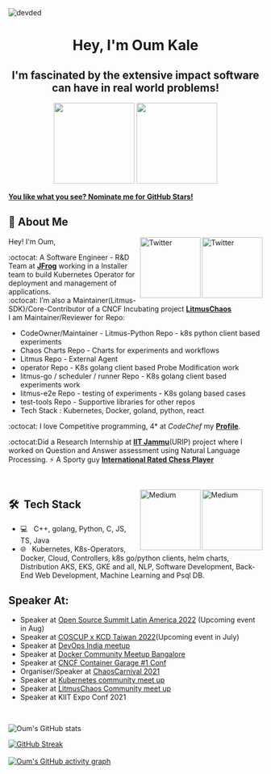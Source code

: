 <!--
**oumkale/oumkale** is a ✨ _special_ ✨ repository because its `README.md` (this file) appears on your GitHub profile.

Here are some ideas to get you started:

- 🔭 I’m currently working on ...

- 🌱 I’m currently learning ...
- 👯 I’m looking to collaborate on ...
- 🤔 I’m looking for help with ...
- 💬 Ask me about ...
- 📫 How to reach me: ...
- 😄 Pronouns: ...
- ⚡ Fun fact: ...
-->
<img src="https://komarev.com/ghpvc/?username=oumkale" alt="devded" /> 
<h1 align="center">Hey, I'm Oum Kale</h1> 
<h2 align="center">I'm fascinated by the extensive impact software can have in real world problems!</h2>

<p align="center"> <img src="https://octodex.github.com/images/daftpunktocat-thomas.gif" height="160px" width="160px"> <img src="https://octodex.github.com/images/daftpunktocat-guy.gif" height="160px" width="160px"> </p>

   [**You like what you see? Nominate me for GitHub Stars!**](https://stars.github.com/nominate/)

   ## :wave: About Me 

<a href="https://twitter.com/oumkale" target="_blank"><img src="https://cdn2.iconfinder.com/data/icons/social-media-2199/64/social_media_isometric_6-twitter-512.png" height="120px" width="120px" alt="Twitter" align="right"></a>
<a href="https://www.linkedin.com/in/oumnkale/" target="_blank"><img src="https://cdn2.iconfinder.com/data/icons/social-media-2199/64/social_media_isometric_14-linkedin-512.png" height="120px" width="120px" alt="Twitter" align="right"></a>
Hey! I'm Oum, <br>

:octocat: A Software Engineer - R&D Team at [**JFrog**](https://www.jfrog.com/) working in a Installer team to build Kubernetes Operator for deployment and management of applications.
<br>
:octocat: I’m also a Maintainer(Litmus-SDK)/Core-Contributor of a CNCF Incubating project [**LitmusChaos**](https://github.com/litmuschaos) <br>
I am Maintainer/Reviewer for Repo:
 - CodeOwner/Maintainer - Litmus-Python Repo - k8s python client based experiments
 - Chaos Charts Repo - Charts for experiments and workflows
 - Litmus Repo - External Agent
 - operator Repo - K8s golang client based Probe Modification work
 - litmus-go / scheduler / runner Repo - K8s golang client based experiments work
 - litmus-e2e Repo - testing of experiments - K8s golang based cases
 - test-tools Repo - Supportive libraries for other repos
 - Tech Stack : Kubernetes, Docker, goland, python, react

:octocat: I love Competitive programming, 4* at *CodeChef* my [**Profile**](https://www.codechef.com/users/oumkale).

:octocat:Did a Research Internship at [**IIT Jammu**](https://www.iitjammu.ac.in/)(URIP) project where I worked on Question and Answer assessment using Natural Language Processing. 
⚡ A Sporty guy [**International Rated Chess Player**](https://ratings.fide.com/profile/25062450)

<br>

<a href="https://dev.to/oumkale" target="_blank"><img src="https://gist.githubusercontent.com/ccprog/0c300e61f7618fe5816525a43bdb10ac/raw/ea9450c4518ac66c7206f6e8ea23468f795a949c/dev-badge.svg" height="120px" width="120px" alt="Medium" align="right"></a>

<a href="https://oumkalecoding.medium.com/placement-coding-interview-preparation-for-juniors-fe99184df6ba" target="_blank"><img src="https://cdn4.iconfinder.com/data/icons/social-media-rounded-corners/512/Medium_rounded_cr-512.png" height="120px" width="120px" alt="Medium" align="right"></a>

## 🛠 &nbsp;Tech Stack

- 💻 &nbsp;
 C++, golang, Python, C, JS, TS, Java
- 🌐 &nbsp;
Kubernetes, K8s-Operators, Docker, Cloud, Controllers, k8s go/python clients, helm charts, Distribution AKS, EKS, GKE and all, NLP, Software Development, Back-End Web Development, Machine Learning and Psql DB.

## Speaker At:
   - Speaker at [Open Source Summit Latin America 2022](https://events.linuxfoundation.org/open-source-summit-latin-america/) (Upcoming event in Aug)
   - Speaker at [COSCUP x KCD Taiwan 2022](https://coscup.org/2022/zh-TW/session/W3AE8E)(Upcoming event in July)
   - Speaker at [DevOps India meetup](https://jfrog.com/community/cloud-native/devops-india-meetup-06-2022-2/)
   - Speaker at [Docker Community Meetup Bangalore](https://jfrog.com/community/cloud-native/docker-banaglore-meetup-06-2022/)
   - Speaker at [CNCF Container Garage #1 Conf](https://community.cncf.io/events/details/cncf-container-garage-presents-container-garage-1/)
   - Organiser/Speaker at [ChaosCarnival 2021]()
   - Speaker at [Kubernetes community meet up]()
   - Speaker at [LitmusChaos Community meet up]()
   - Speaker at KIIT Expo Conf 2021
<br/>

   ![Oum's GitHub stats](https://github-readme-stats.vercel.app/api/?username=oumkale&theme=prussian&show_icons=true&count_private=true)

   [![GitHub Streak](http://github-readme-streak-stats.herokuapp.com?user=oumkale&theme=prussian&hide_border=true)](https://git.io/streak-stats)
   <br />
   <br />
   [![Oum's GitHub activity graph](https://activity-graph.herokuapp.com/graph?username=oumkale&theme=xcode)](https://git.io/oumkale)
   <br />


<!-- &nbsp;<img align="center" src="https://github-readme-stats.vercel.app/api?username=oumkale&show_icons=true&locale=en&count_private=true&include_all_commits=true" alt="oumkale" /> -->

